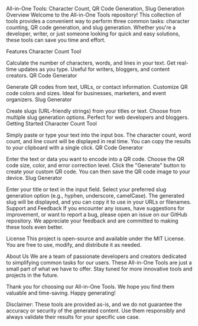 All-in-One Tools: Character Count, QR Code Generation, Slug Generation
Overview
Welcome to the All-in-One Tools repository! This collection of tools provides a convenient way to perform three common tasks: character counting, QR code generation, and slug generation. Whether you're a developer, writer, or just someone looking for quick and easy solutions, these tools can save you time and effort.

Features
Character Count Tool

Calculate the number of characters, words, and lines in your text.
Get real-time updates as you type.
Useful for writers, bloggers, and content creators.
QR Code Generator

Generate QR codes from text, URLs, or contact information.
Customize QR code colors and sizes.
Ideal for businesses, marketers, and event organizers.
Slug Generator

Create slugs (URL-friendly strings) from your titles or text.
Choose from multiple slug generation options.
Perfect for web developers and bloggers.
Getting Started
Character Count Tool

Simply paste or type your text into the input box.
The character count, word count, and line count will be displayed in real time.
You can copy the results to your clipboard with a single click.
QR Code Generator

Enter the text or data you want to encode into a QR code.
Choose the QR code size, color, and error correction level.
Click the "Generate" button to create your custom QR code.
You can then save the QR code image to your device.
Slug Generator

Enter your title or text in the input field.
Select your preferred slug generation option (e.g., hyphen, underscore, camelCase).
The generated slug will be displayed, and you can copy it to use in your URLs or filenames.
Support and Feedback
If you encounter any issues, have suggestions for improvement, or want to report a bug, please open an issue on our GitHub repository. We appreciate your feedback and are committed to making these tools even better.

License
This project is open-source and available under the MIT License. You are free to use, modify, and distribute it as needed.

About Us
We are a team of passionate developers and creators dedicated to simplifying common tasks for our users. These All-in-One Tools are just a small part of what we have to offer. Stay tuned for more innovative tools and projects in the future.

Thank you for choosing our All-in-One Tools. We hope you find them valuable and time-saving. Happy generating!

Disclaimer: These tools are provided as-is, and we do not guarantee the accuracy or security of the generated content. Use them responsibly and always validate their results for your specific use case.
